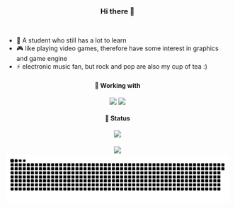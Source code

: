 <div align="center">
    <h3>
        Hi there 👋
    </h3>
    <br>
    <ul align="left">
       <li> 🏫 A student who still has a lot to learn</li>
        <li> 🎮 like playing video games, therefore have some interest in graphics and game engine</li>
        <li> ⚡ electronic music fan, but rock and pop are also my cup of tea :)</li>
    </ul>
    </div>




<div align="center">
        <h4>🔨 Working with</h4>
    <img src="https://img.shields.io/badge/vscode-Tools-blue?logo=visual-studio-code&logoColor=blue&style=for-the-badge">
    <img src="https://img.shields.io/badge/Intellij%20Idea-Tools-orange?logo=IntelliJ-IDEA&logoColor=orange&style=for-the-badge">
</div>






  <div align="center">
          <h4>
              🔭 Status
          </h4>
    	<img src="https://github-readme-stats.vercel.app/api/top-langs/?username=ZTLPluz&hide=VHDL,HTML,CSS,Starlark&layout=compact&theme=buefy">
      <br><br>
              	<img src="https://github-readme-stats.vercel.app/api/wakatime?username=Opynicus&hide=YAML,Starlark,VHDL,HTML,CSS&langs_count=5&theme=nord">
  </div>
<img src="./image/snk.svg">






<!--
**ZTLPluz/ZTLPLuz** is a ✨ _special_ ✨ repository because its `README.md` (this file) appears on your GitHub profile.

Here are some ideas to get you started:

- 🔭 I’m currently working on ...
- 🌱 I’m currently learning ...
- 👯 I’m looking to collaborate on ...
- 🤔 I’m looking for help with ...
- 💬 Ask me about ...
- 📫 How to reach me: ...
- 😄 Pronouns: ...
- ⚡ Fun fact: ...
-->
